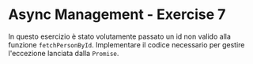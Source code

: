 # Async Management - Exercise 7

In questo esercizio è stato volutamente passato un id non valido alla funzione `fetchPersonById`. Implementare il codice necessario per gestire l'eccezione lanciata dalla `Promise`.
